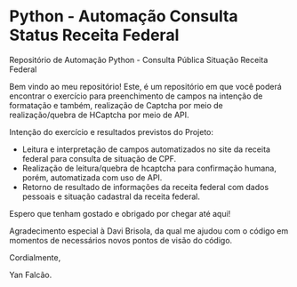 # Python - Automação Consulta Status Receita Federal

Repositório de Automação Python - Consulta Pública Situação Receita Federal

Bem vindo ao meu repositório! Este, é um repositório em que você poderá encontrar o exercício para preenchimento de campos na intenção de formatação e também, realização de Captcha por meio de realização/quebra de HCaptcha por meio de API.

Intenção do exercício e resultados previstos do Projeto:

* Leitura e interpretação de campos automatizados no site da receita federal para consulta de situação de CPF.
* Realização de leitura/quebra de hcaptcha para confirmação humana, porém, automatizada com uso de API.
* Retorno de resultado de informações da receita federal com dados pessoais e situação cadastral da receita federal. 

Espero que tenham gostado e obrigado por chegar até aqui!

Agradecimento especial à Davi Brisola, da qual me ajudou com o código em momentos de necessários novos pontos de visão do código.

Cordialmente,

Yan Falcão.
